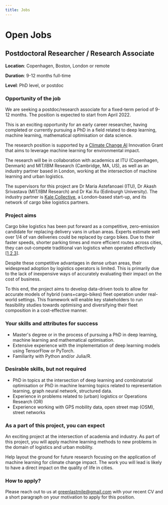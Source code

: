 ```yaml
---
title: Jobs
---
```


# Open Jobs

## Postdoctoral Researcher / Research Associate

**Location**: Copenhagen, Boston, London or remote

**Duration**: 9-12 months full-time

**Level**:  PhD level, or postdoc

### Opportunity of the job

We are seeking a postdoc/research associate for a fixed-term period of 9-12 months. The position is expected to start from April 2022. 

This is an exciting opportunity for an early career researcher, having completed or currently pursuing a PhD in a field related to deep learning, machine learning, mathematical optimisation or data science.

The research position is supported by a [Climate Change AI](https://www.climatechange.ai/) Innovation Grant that aims to leverage machine learning for environmental impact.  

The research will be in collaboration with academics at ITU (Copenhagen, Denmark) and MIT/IBM Research (Cambridge, MA, US), as well as an industry partner based in London, working at the intersection of machine learning and urban logistics.

The supervisors for this project are Dr Maria Astefanoaei (ITU), Dr Akash Srivastava (MIT/IBM Research) and Dr Kai Xu (Edinburgh University). The industry partner is [Kale Collective](https://kalecollective.co.uk/), a London-based start-up, and its network of cargo bike logistics partners. 

### Project aims

Cargo bike logistics has been put forward as a competitive, zero-emission candidate for replacing delivery vans in urban areas. Experts estimate well over 1/4 of van deliveries could be replaced by cargo bikes. Due to their faster speeds, shorter parking times and more efficient routes across cities, they can out-compete traditional van logistics when operated effectively [[1](https://www.sciencedirect.com/science/article/pii/S2352146516000478),[2](https://www.researchgate.net/publication/357528729_Delivering_Paris_by_Cargo_Bikes_Ecological_Commitment_or_Economically_Feasible_The_Case_of_a_Parcel_Service_Company_-_TRB_2022),[3](https://static1.squarespace.com/static/5d30896202a18c0001b49180/t/61091edc3acfda2f4af7d97f/1627987694676/The+Promise+of+Low-Carbon+Freight.pdf)].

Despite these competitive advantages in dense urban areas, their widespread adoption by logistics operators is limited. This is primarily due to the lack of inexpensive ways of accurately evaluating their impact on the cost of business.

To this end, the project aims to develop data-driven tools to allow for accurate models of hybrid (vans+cargo-bikes) fleet operation under real-world settings. This framework will enable key stakeholders to run feasibility studies towards optimising and diversifying their fleet composition in a cost-effective manner.

### Your skills and attributes for success

- Master's degree or in the process of pursuing a PhD in deep learning, machine learning and mathematical optimisation.
- Extensive experience with the implementation of deep learning models using TensorFlow or PyTorch.
- Familiarity with Python and/or Julia/R.

### Desirable skills, but not required

- PhD in topics at the intersection of deep learning and combinatorial optimisation or PhD in machine learning topics related to representation learning, graph neural network, structured data.
- Experience in problems related to (urban) logistics or Operations Research (OR)
- Experience working with GPS mobility data, open street map (OSM), street networks

### As a part of this project, you can expect

An exciting project at the intersection of academia and industry. As part of this project, you will apply machine learning methods to new problems in the domain of logistics and urban mobility.

Help layout the ground for future research focusing on the application of machine learning for climate change impact. The work you will lead is likely to have a direct impact on the quality of life in cities. 

### How to apply?

Please reach out to us at greenlastmile@gmail.com with your recent CV and a short paragraph on your motivation to apply for this position.
